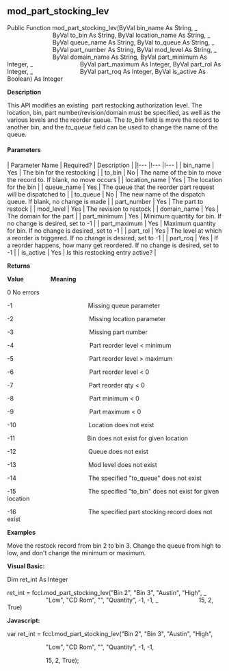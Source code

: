 mod_part_stocking_lev
-----------------------

Public Function mod_part_stocking_lev(ByVal bin_name As String, _
                           ByVal to_bin As String, ByVal location_name As String, _
                           ByVal queue_name As String, ByVal to_queue As String, _
                           ByVal part_number As String, ByVal mod_level As String, _
                           ByVal domain_name As String, ByVal part_minimum As Integer, _
                           ByVal part_maximum As Integer, ByVal part_rol As Integer, _
                           ByVal part_roq As Integer, ByVal is_active As Boolean) As Integer

**Description**

This API modifies an existing  part restocking authorization level. The location, bin, part number/revision/domain must be specified, as well as the various levels and the reorder queue. The _to_bin_ field is move the record to another bin, and the _to_queue_ field can be used to change the name of the queue.

#### Parameters

| Parameter Name | Required? | Description |
|!--- |!--- |!--- |
| bin_name | Yes | The bin for the restocking |
| to_bin | No | The name of the bin to move the record to. If blank, no move occurs |
| location_name | Yes | The location for the bin |
| queue_name | Yes | The queue that the reorder part request will be dispatched to |
| to_queue | No | The new name of the dispatch queue. If blank, no change is made |
| part_number | Yes | The part to restock |
| mod_level | Yes | The revision to restock |
| domain_name | Yes | The domain for the part |
| part_minimum | Yes | Minimum quantity for bin. If no change is desired, set to -1 |
| part_maximum | Yes | Maximum quantity for bin. If no change is desired, set to -1 |
| part_rol | Yes | The level at which a reorder is triggered. If no change is desired, set to -1 |
| part_roq | Yes | If a reorder happens, how many get reordered. If no change is desired, set to -1 |
| is_active | Yes | Is this restocking entry active? |

**Returns**

**Value**                **Meaning**

0                                      No errors

-1                                             Missing queue parameter

-2                                             Missing location parameter

-3                                             Missing part number

-4                                             Part reorder level < minimum

-5                                             Part reorder level > maximum

-6                                             Part reorder level < 0

-7                                             Part reorder qty < 0

-8                                             Part minimum < 0

-9                                             Part maximum < 0

-10                                           Location does not exist

-11                                           Bin does not exist for given location

-12                                           Queue does not exist

-13                                           Mod level does not exist

-14                                           The specified "to_queue" does not exist

-15                                           The specified "to_bin" does not exist for given location

-16                                           The specified part stocking record does not exist

**Examples**

 Move the restock record from bin 2 to bin 3. Change the queue from high to low, and don't change the minimum or maximum.

**Visual Basic:**

Dim ret_int As Integer

ret_int = fccl.mod_part_stocking_lev("Bin 2", "Bin 3", "Austin", "High", _
                       "Low", "CD Rom", "", "Quantity", -1, -1, _
                       15, 2, True)

**Javascript:**

var ret_int = fccl.mod_part_stocking_lev("Bin 2", "Bin 3", "Austin", "High",

                       "Low", "CD Rom", "", "Quantity", -1, -1,

                       15, 2, True);